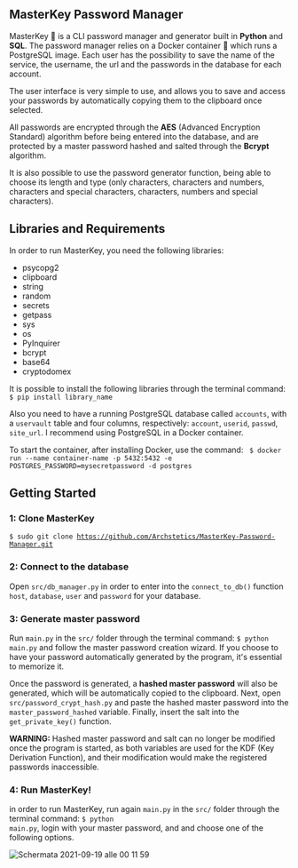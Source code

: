 ## MasterKey Password Manager

MasterKey 🔐 is a CLI password manager and generator built in **Python** and **SQL**. The password manager relies on a Docker container 🐋 which runs a PostgreSQL image.
Each user has the possibility to save the name of the service, the username, the url and the passwords in the database for each account.

The user interface is very simple to use, and allows you to save and access your passwords by automatically copying them to the clipboard once selected.

All passwords are encrypted through the **AES** (Advanced Encryption Standard) algorithm before being entered into the database, and are protected by
a master password hashed and salted through the **Bcrypt** algorithm. 

It is also possible to use the password generator function, being able to choose its length and
type (only characters, characters and numbers, characters and special characters, characters, numbers and special characters).


## Libraries and Requirements

In order to run MasterKey, you need the following libraries:

- psycopg2
- clipboard
- string
- random
- secrets
- getpass
- sys
- os
- PyInquirer
- bcrypt
- base64
- cryptodomex

It is possible to install the following libraries through the terminal command: <code>$ pip install library_name</code>

Also you need to have a running PostgreSQL database called <code>accounts</code>, with a <code>uservault</code> table and four columns, respectively:
<code>account</code>, <code>userid</code>, <code>passwd</code>, <code>site_url</code>. I recommend using PostgreSQL in a Docker container.

To start the container, after installing Docker, use the command: <code> $ docker run --name container-name -p 5432:5432 -e POSTGRES_PASSWORD=mysecretpassword
-d postgres</code>


## Getting Started

### 1: Clone MasterKey

<code>$ sudo git clone https://github.com/Archstetics/MasterKey-Password-Manager.git</code>

### 2: Connect to the database

Open <code>src/db_manager.py</code> in order to enter into the <code>connect_to_db()</code> function <code>host</code>, <code>database</code>, <code>user</code> and <code>password</code> for your database.

### 3: Generate master password

Run <code>main.py</code> in the <code>src/</code> folder through the terminal command: <code>$ python main.py</code> and follow the master password creation wizard. If you choose to have your password automatically generated by the program, it's essential to memorize it.

Once the password is generated, a **hashed master password** will also be generated, which will be automatically copied to the clipboard.
Next, open <code>src/password_crypt_hash.py</code> and paste the hashed master password into the <code>master_password_hashed</code> variable. Finally, insert the salt into the <code>get_private_key()</code> function.

**WARNING:** Hashed master password and salt can no longer be modified once the program is started, as both variables are used for the KDF (Key Derivation Function), and their modification would make the registered passwords inaccessible.


### 4: Run MasterKey!

in order to run MasterKey, run again <code>main.py</code> in the <code>src/</code> folder through the terminal command: <code>$ python main.py</code>, login with your master password, and and choose one of the following options.

![Schermata 2021-09-19 alle 00 11 59](https://user-images.githubusercontent.com/49836037/133910224-8712d798-2a0d-4d26-b21f-149a86b229ea.png)


